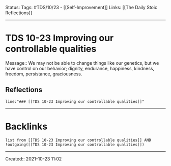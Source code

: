 Status:
Tags: #TDS/10/23 - [[Self-Improvement]]
Links: [[The Daily Stoic Reflections]]
___
# TDS 10-23 Improving our controllable qualities
Message:: We may not be able to change things like our genetics, but we have control on our behavior; dignity, endurance, happiness, kindness, freedom, persistance, graciousness.

## Reflections
 ```query
line:"### [[TDS 10-23 Improving our controllable qualities]]"
```
___
# Backlinks
```dataview
list from [[TDS 10-23 Improving our controllable qualities]] AND !outgoing([[TDS 10-23 Improving our controllable qualities]])
```
___

Created:: 2021-10-23 11:02

